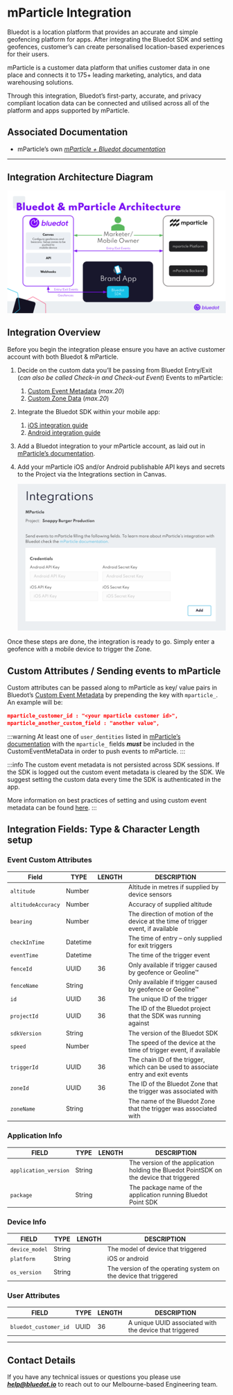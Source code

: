 mParticle Integration
=====================

Bluedot is a location platform that provides an accurate and simple geofencing platform for apps. After integrating the Bluedot SDK and setting geofences, customer’s can create personalised location-based experiences for their users.

mParticle is a customer data platform that unifies customer data in one place and connects it to 175+ leading marketing, analytics, and data warehousing solutions.

Through this integration, Bluedot’s first-party, accurate, and privacy compliant location data can be connected and utilised across all of the platform and apps supported by mParticle.  

Associated Documentation
------------------------

*   mParticle’s own [_mParticle + Bluedot documentation_](https://docs.mparticle.com/integrations/bluedot/feed/)

* * *

Integration Architecture Diagram
--------------------------------

![](../assets/Bluedot-mParticle-Architecture-1024x576.png)

Integration Overview
--------------------

Before you begin the integration please ensure you have an active customer account with both Bluedot & mParticle.

1.  Decide on the custom data you’ll be passing from Bluedot Entry/Exit (_can_ _also be called Check-in and Check-out Event_) Events to mParticle:
    1.  [Custom Event Metadata](../Custom%20Event%20Metadata.md) (_max.20_)
    2.  [Custom Zone Data](../Canvas/What%20is%20Zone%20custom%20data.md) (_max.20_)
2.  Integrate the Bluedot SDK within your mobile app: 
    1.  [iOS integration guide](../Point%20SDK/iOS/Quick%20Start.md)
    2.  [Android integration guide](../Point%20SDK/Android/Quick%20Start.md)
3.  Add a Bluedot integration to your mParticle account, as laid out in [mParticle’s documentation](https://docs.mparticle.com/integrations/bluedot/feed/).
4.  Add your mParticle iOS and/or Android publishable API keys and secrets to the Project via the Integrations section in Canvas.  
      
    ![mParticle Integration Form](../assets/mParticle-canvas-integration.png)

Once these steps are done, the integration is ready to go. Simply enter a geofence with a mobile device to trigger the Zone.

Custom Attributes / Sending events to mParticle
-----------------------------------------------

Custom attributes can be passed along to mParticle as key/ value pairs in Bluedot’s [Custom Event Metadata](../Custom%20Event%20Metadata.md) by prepending the key with `mparticle_`.  
An example will be:

```json
mparticle_customer_id : "<your mparticle customer id>",
mparticle_another_custom_field : "another value",
```


:::warning
At least one of `user_dentities` listed in [mParticle’s documentation](https://docs.mparticle.com/developers/server/json-reference/#user_identities) with the `mparticle_` fields **_must_** be included in the CustomEventMetaData in order to push events to mParticle.
:::

:::info
The custom event metadata is not persisted across SDK sessions. If the SDK is logged out the custom event metadata is cleared by the SDK. We suggest setting the custom data every time the SDK is authenticated in the app.

More information on best practices of setting and using custom event metadata can be found [here](../Custom%20Event%20Metadata.md).
:::

Integration Fields: Type & Character Length setup
-------------------------------------------------

### **Event Custom Attributes**

| **Field**          | **TYPE** | **LENGTH** | **DESCRIPTION**                                                                   |
|--------------------|----------|------------|-----------------------------------------------------------------------------------|
| `altitude`         | Number   |            | Altitude in metres if supplied by device sensors                                  |
| `altitudeAccuracy` | Number   |            | Accuracy of supplied altitude                                                     |
| `bearing`          | Number   |            | The direction of motion of the device at the time of trigger event, if available  |
| `checkInTime`      | Datetime |            | The time of entry – only supplied for exit triggers                               |
| `eventTime`        | Datetime |            | The time of the trigger event                                                     |
| `fenceId`          | UUID     | 36         | Only available if trigger caused by geofence or Geoline™                          |
| `fenceName`        | String   |            | Only available if trigger caused by geofence or Geoline™                          |
| `id`               | UUID     | 36         | The unique ID of the trigger                                                      |
| `projectId`        | UUID     | 36         | The ID of the Bluedot project that the SDK was running against                    |
| `sdkVersion`       | String   |            | The version of the Bluedot SDK                                                    |
| `speed`            | Number   |            | The speed of the device at the time of trigger event, if available                |
| `triggerId`        | UUID     | 36         | The chain ID of the trigger, which can be used to associate entry and exit events |
| `zoneId`           | UUID     | 36         | The ID of the Bluedot Zone that the trigger was associated with                   |
| `zoneName`         | String   |            | The name of the Bluedot Zone that the trigger was associated with                 |

### **Application Info**

| **FIELD**             | **TYPE** | **LENGTH** | **DESCRIPTION**                                                                          |
|-----------------------|----------|------------|------------------------------------------------------------------------------------------|
| `application_version` | String   |            | The version of the application holding the Bluedot PointSDK on the device that triggered |
| `package`             | String   |            | The package name of the application running Bluedot Point SDK                            |

### **Device Info**

| **FIELD**      | **TYPE** | **LENGTH** | **DESCRIPTION**                                                  |
|----------------|----------|------------|------------------------------------------------------------------|
| `device_model` | String   |            | The model of device that triggered                               |
| `platform`     | String   |            | iOS or android                                                   |
| `os_version`   | String   |            | The version of the operating system on the device that triggered |

### **User Attributes**

| **FIELD**             | **TYPE** | **LENGTH** | **DESCRIPTION**                                         |
|-----------------------|----------|------------|---------------------------------------------------------|
| `bluedot_customer_id` | UUID     | 36         | A unique UUID associated with the device that triggered |

* * *

Contact Details
---------------

If you have any technical issues or questions you please use [**_help@bluedot.io_**](mailto:help@bluedot.io) to reach out to our Melbourne-based Engineering team.